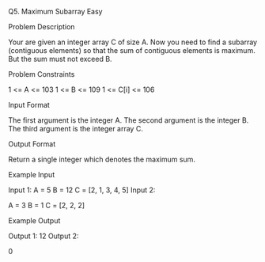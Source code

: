 Q5. Maximum Subarray Easy

Problem Description

Your are given an integer array C of size A. Now you need to find a subarray (contiguous elements) so that the sum of contiguous elements is maximum.
But the sum must not exceed B.


Problem Constraints

1 <= A <= 103
1 <= B <= 109
1 <= C[i] <= 106


Input Format

The first argument is the integer A.
The second argument is the integer B.
The third argument is the integer array C.


Output Format

Return a single integer which denotes the maximum sum.


Example Input

Input 1:
A = 5
B = 12
C = [2, 1, 3, 4, 5]
Input 2:

A = 3
B = 1
C = [2, 2, 2]


Example Output

Output 1:
12
Output 2:

0